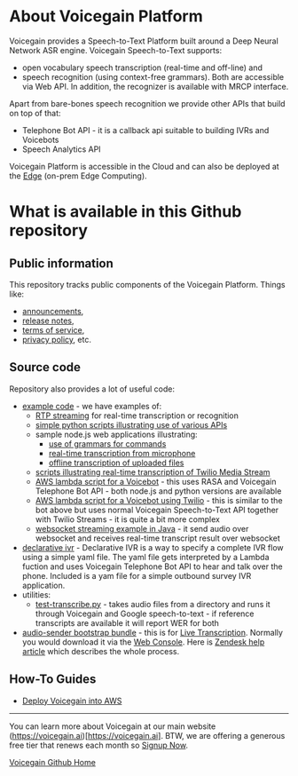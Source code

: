 # About Voicegain Platform

Voicegain provides a Speech-to-Text Platform built around a Deep Neural Network ASR engine.
Voicegain Speech-to-Text supports:
* open vocabulary speech transcription (real-time and off-line) and 
* speech recognition (using context-free grammars).
Both are accessible via Web API. In addition, the recognizer is available with MRCP interface.

Apart from bare-bones speech recognition we provide other APIs that build on top of that:
* Telephone Bot API - it is a callback api suitable to building IVRs and Voicebots
* Speech Analytics API

Voicegain Platform is accessible in the Cloud and can also be deployed at the [Edge](https://www.voicegain.ai/post/benefits-of-edge-deployment) (on-prem Edge Computing).

# What is available in this Github repository 

## Public information
This repository tracks public components of the Voicegain Platform. Things like:
* [announcements](https://github.com/voicegain/platform/blob/master/ANNOUNCE.md),
* [release notes](https://github.com/voicegain/platform/blob/master/RELEASE.md),
* [terms of service](https://github.com/voicegain/platform/blob/master/TERMS-OF-SERVICE.md),
* [privacy policy](https://github.com/voicegain/platform/blob/master/PRIVACY.md), etc.

## Source code
Repository also provides a lot of useful code:
* [example code](https://github.com/voicegain/platform/tree/master/examples) - we have examples of:
  * [RTP streaming](https://github.com/voicegain/platform/tree/master/examples/RTP-streaming) for real-time transcription or recognition
  * [simple python scripts illustrating use of various APIs](https://github.com/voicegain/platform/tree/master/examples/api-use-cases--python)
  * sample node.js web applications illustrating:
    * [use of grammars for commands](https://github.com/voicegain/platform/tree/master/examples/command-grammar-web-app) 
    * [real-time transcription from microphone](https://github.com/voicegain/platform/tree/master/examples/microphone-websocket-node-js-v2)
    * [offline transcription of uploaded files](https://github.com/voicegain/platform/tree/master/examples/offline-transcription-demo)
  * [scripts illustrating real-time transcription of Twilio Media Stream](https://github.com/voicegain/platform/tree/master/examples/twilio-media-streams)
  * [AWS lambda script for a Voicebot](https://github.com/voicegain/platform/tree/master/examples/voicebot-lambda-vg-rasa) - this uses RASA and Voicegain Telephone Bot API - both node.js and python versions are available
  *  [AWS lambda script for a Voicebot using Twilio](https://github.com/voicegain/platform/tree/master/examples/voicebot-lambda-twilio-vg-rasa) - this is similar to the bot above but uses normal Voicegain Speech-to-Text API together with Twilio Streams - it is quite a bit more complex
  *  [websocket streaming example in Java](https://github.com/voicegain/platform/tree/master/examples/websocket-streaming) - it send audio over websocket and receives real-time transcript result over websocket
* [declarative ivr](https://github.com/voicegain/platform/tree/master/declarative-ivr) - Declarative IVR is a way to specify a complete IVR flow using a simple yaml file. The yaml file gets interpreted by a Lambda fuction and uses Voicegain Telephone Bot API to hear and talk over the phone. Included is a yam file for a simple outbound survey IVR application.
* utilities:
  * [test-transcribe.py](https://github.com/voicegain/platform/tree/master/utility-scripts/test-transcribe) - takes audio files from a directory and runs it through Voicegain and Google speech-to-text - if reference transcripts are available it will report WER for both 
* [audio-sender bootstrap bundle](https://github.com/voicegain/platform/tree/master/audio-sender/bootstrap-bundle) - this is for [Live Transcription](https://support.voicegain.ai/hc/en-us/articles/360050677791-Live-Transcription-Overview). 
Normally you would download it via the [Web Console](https://console.voicegain.ai). Here is [Zendesk help article](https://support.voicegain.ai/hc/en-us/articles/360041262731-Deploying-and-using-Audio-Sender-Daemon) which describes the whole process.

## How-To Guides
* [Deploy Voicegain into AWS](./how-to/deploy-voicegain-into-aws.md)

---

You can learn more about Voicegain at our main website (https://voicegain.ai)[https://voicegain.ai]. BTW, we are offering a generous free tier that renews each month so [Signup Now](https://www.voicegain.ai/trial).

[Voicegain Github Home](https://voicegain.github.io/)
